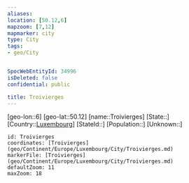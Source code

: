 ```yaml
---
aliases: 
location: [50.12,6]
mapzoom: [7,12] 
mapmarker: city 
type: City
tags:
- geo/City


SpocWebEntityId: 34996
isDeleted: false
confidential: public

title: Troivierges
---
```

[geo-lon::6]
[geo-lat::50.12]
[name::Troivierges]
[State::]
[Country::[Luxembourg](geo/Continent/Europe/Luxembourg.md)]
[StateId::]
[Population::]
[Unknown::]


```leaflet
id: Troivierges
coordinates: [Troivierges](geo/Continent/Europe/Luxembourg/City/Troivierges.md)
markerFile: [Troivierges](geo/Continent/Europe/Luxembourg/City/Troivierges.md)
defaultZoom: 11 
maxZoom: 18
```


